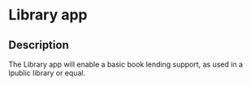 # Library app
## Description
The Library app will enable a basic book lending support, as used in a lpublic library or equal.


